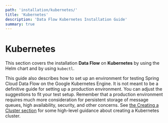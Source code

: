 ```yaml
---
path: 'installation/kubernetes/'
title: 'Kubernetes'
description: 'Data Flow Kubernetes Installation Guide'
summary: true
---
```


# Kubernetes

This section covers the installation **Data Flow** on **Kubernetes** by using the Helm chart and by using `kubectl`.

This guide also describes how to set up an environment for testing Spring Cloud Data Flow on the Google Kubernetes Engine.
It is not meant to be a definitive guide for setting up a production environment.
You can adjust the suggestions to fit your test setup.
Remember that a production environment requires much more consideration for persistent storage of message queues, high availability, security, and other concerns.
See [the Creating a Cluster section](%currentPath%/installation/kubernetes/creating-a-cluster) for some high-level guidance about creating a Kubernetes cluster.
